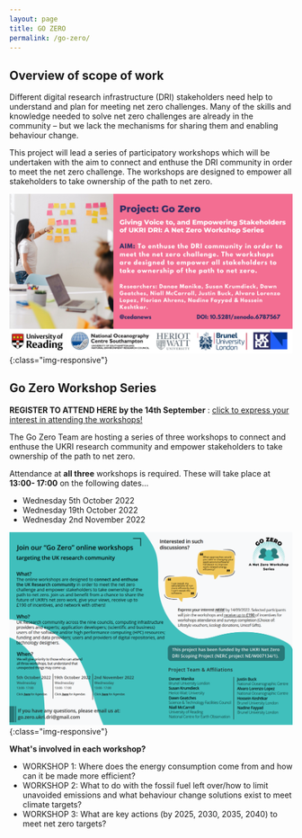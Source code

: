 ```yaml
---
layout: page
title: GO ZERO
permalink: /go-zero/
---
```

## Overview of scope of work
Different digital research infrastructure (DRI) stakeholders need help to understand and plan for meeting net zero challenges. Many of the skills and knowledge needed to solve net zero challenges are already in the community – but we lack the mechanisms for sharing them and enabling behaviour change. <br>

This project will lead a series of participatory workshops which will be undertaken with the aim to connect and enthuse the DRI community in order to meet the net zero challenge. The workshops are designed to empower all stakeholders to take ownership of the path to net zero.  

![Go Zero - A Net Zero Workshop Series](/images/3.png){:class="img-responsive"}

## Go Zero Workshop Series
**REGISTER TO ATTEND HERE by the 14th September** : [click to express your interest in attending the workshops!](https://businessschoolusers.fra1.qualtrics.com/jfe/form/SV_cARwBUsnzvjLTKe)

The Go Zero Team are hosting a series of three workshops to connect and enthuse the UKRI research community and empower stakeholders to take ownership of the path to net zero. <br>

Attendance at **all three** workshops is required. These will take place at **13:00- 17:00** on the following dates... <br>
- Wednesday 5th October 2022
- Wednesday 19th October 2022
- Wednesday 2nd November 2022

![Workshop Series Advert](/images/gozeroadvert.png){:class="img-responsive"}

**What's involved in each workshop?**

-  WORKSHOP 1: Where does the energy consumption come from and how can it be made more efficient?
-  WORKSHOP 2: What to do with the fossil fuel left over/how to limit unavoided emissions and what behaviour change solutions exist to meet climate targets?
-  WORKSHOP 3: What are key actions (by 2025, 2030, 2035, 2040) to meet net zero targets?
